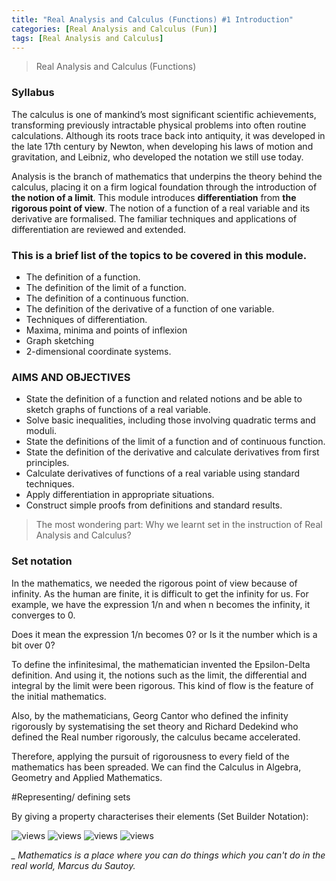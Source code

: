 ```yaml
---
title: "Real Analysis and Calculus (Functions) #1 Introduction"
categories: [Real Analysis and Calculus (Fun)]
tags: [Real Analysis and Calculus]
---
```

>Real Analysis and Calculus (Functions)

### Syllabus

The calculus is one of mankind’s most significant scientific achievements,
transforming previously intractable physical problems into often routine calculations. 
Although its roots trace back into antiquity, it was developed in the late 17th century by Newton,
when developing his laws of motion and gravitation, and Leibniz, who developed the notation we still use today. 

Analysis is the branch of mathematics that underpins the theory behind the calculus,
placing it on a firm logical foundation through the introduction of **the notion of a limit**.
This module introduces **differentiation** from **the rigorous point of view**. 
The notion of a function of a real variable and its derivative are formalised.
The familiar techniques and applications of differentiation are reviewed and extended. 

### This is a brief list of the topics to be covered in this module.

- The definition of a function.
- The definition of the limit of a function.
- The definition of a continuous function.
- The definition of the derivative of a function of one variable.
- Techniques of differentiation.
- Maxima, minima and points of inflexion
- Graph sketching
- 2-dimensional coordinate systems.

### AIMS AND OBJECTIVES

- State the definition of a function and related notions and be able to sketch graphs of functions of a real variable.
- Solve basic inequalities, including those involving quadratic terms and moduli.
- State the definitions of the limit of a function and of continuous function.
- State the definition of the derivative and calculate derivatives from first principles.
- Calculate derivatives of functions of a real variable using standard techniques.
- Apply differentiation in appropriate situations.
- Construct simple proofs from definitions and standard results.

> The most wondering part: Why we learnt set in the instruction of Real Analysis and Calculus?

### Set notation

In the mathematics, we needed the rigorous point of view because of infinity.
As the human are finite, it is difficult to get the infinity for us. 
For example, we have the expression 1/n and when n becomes the infinity, it converges to 0. 

Does it mean the expression 1/n becomes 0? or Is it the number which is a bit over 0? 

To  define the infinitesimal, the mathematician invented the Epsilon-Delta definition.
And using it, the notions such as the limit, the differential and integral by the limit
were been rigorous. This kind of flow is the feature of the initial mathematics.

Also, by the mathematicians, Georg Cantor who defined the infinity rigorously by systematising the set theory 
and Richard Dedekind who defined the Real number rigorously, the calculus became accelerated. 

Therefore, applying the pursuit of rigorousness to every field of the mathematics has been spreaded.
We can find the Calculus in Algebra, Geometry and Applied Mathematics. 

#Representing/ defining sets

By giving a property characterises their elements (Set Builder Notation):

<img src="https://i.imgur.com/FaFLGlZ.jpg" alt="views">

<img src="https://i.imgur.com/6Ki7V8u.jpg" alt="views">

<img src="https://i.imgur.com/hwBZTdV.jpg" alt="views">

<img src="https://i.imgur.com/VgDaGhj.jpg" alt="views">


*_ Mathematics is a place where you can do things which you can't do in the real world, Marcus du Sautoy.*

